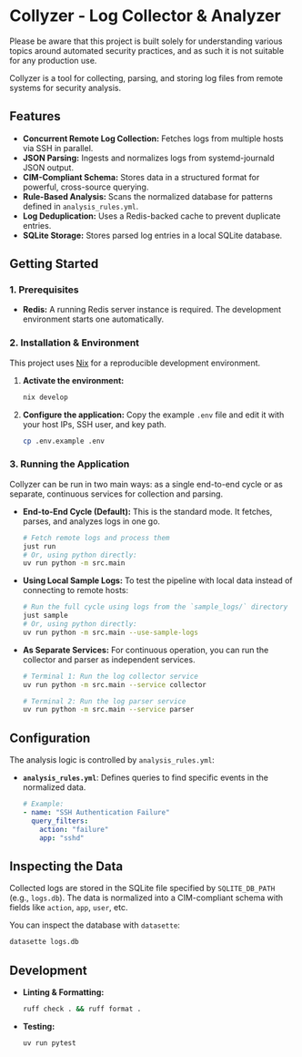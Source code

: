 # Collyzer - Log Collector & Analyzer

Please be aware that this project is built solely for understanding various topics around automated security practices, and as such it is not suitable for any production use.

Collyzer is a tool for collecting, parsing, and storing log files from remote systems for security analysis.

## Features

*   **Concurrent Remote Log Collection:** Fetches logs from multiple hosts via SSH in parallel.
*   **JSON Parsing:** Ingests and normalizes logs from systemd-journald JSON output.
*   **CIM-Compliant Schema:** Stores data in a structured format for powerful, cross-source querying.
*   **Rule-Based Analysis:** Scans the normalized database for patterns defined in `analysis_rules.yml`.
*   **Log Deduplication:** Uses a Redis-backed cache to prevent duplicate entries.
*   **SQLite Storage:** Stores parsed log entries in a local SQLite database.

## Getting Started

### 1. Prerequisites

*   **Redis:** A running Redis server instance is required. The development environment starts one automatically.

### 2. Installation & Environment

This project uses [Nix](https://nixos.org/) for a reproducible development environment.

1.  **Activate the environment:**
    ```bash
    nix develop
    ```
2.  **Configure the application:** Copy the example `.env` file and edit it with your host IPs, SSH user, and key path.
    ```bash
    cp .env.example .env
    ```

### 3. Running the Application

Collyzer can be run in two main ways: as a single end-to-end cycle or as separate, continuous services for collection and parsing.

*   **End-to-End Cycle (Default):**
    This is the standard mode. It fetches, parses, and analyzes logs in one go.
    ```bash
    # Fetch remote logs and process them
    just run
    # Or, using python directly:
    uv run python -m src.main
    ```

*   **Using Local Sample Logs:**
    To test the pipeline with local data instead of connecting to remote hosts:
    ```bash
    # Run the full cycle using logs from the `sample_logs/` directory
    just sample
    # Or, using python directly:
    uv run python -m src.main --use-sample-logs
    ```

*   **As Separate Services:**
    For continuous operation, you can run the collector and parser as independent services.
    ```bash
    # Terminal 1: Run the log collector service
    uv run python -m src.main --service collector

    # Terminal 2: Run the log parser service
    uv run python -m src.main --service parser
    ```


## Configuration

The analysis logic is controlled by `analysis_rules.yml`:

*   **`analysis_rules.yml`**: Defines queries to find specific events in the normalized data.
    ```yaml
    # Example:
    - name: "SSH Authentication Failure"
      query_filters:
        action: "failure"
        app: "sshd"
    ```

## Inspecting the Data

Collected logs are stored in the SQLite file specified by `SQLITE_DB_PATH` (e.g., `logs.db`). The data is normalized into a CIM-compliant schema with fields like `action`, `app`, `user`, etc.

You can inspect the database with `datasette`:
```bash
datasette logs.db
```

## Development

*   **Linting & Formatting:**
    ```bash
    ruff check . && ruff format .
    ```
*   **Testing:**
    ```bash
    uv run pytest
    ```
